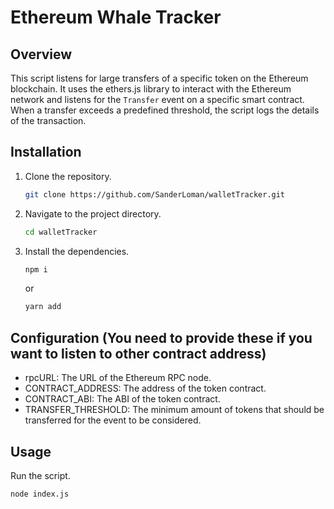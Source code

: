 # Ethereum Whale Tracker

## Overview

This script listens for large transfers of a specific token on the Ethereum blockchain. It uses the ethers.js library to interact with the Ethereum network and listens for the `Transfer` event on a specific smart contract. When a transfer exceeds a predefined threshold, the script logs the details of the transaction.

## Installation

1. Clone the repository.
   ```bash
   git clone https://github.com/SanderLoman/walletTracker.git
   ```

2. Navigate to the project directory.
   ```bash
   cd walletTracker
   ```
3. Install the dependencies.
   ```bash
   npm i
   ```
   or
   ```bash
   yarn add
   ```
   
## Configuration (You need to provide these if you want to listen to other contract address)
- rpcURL: The URL of the Ethereum RPC node.
- CONTRACT_ADDRESS: The address of the token contract.
- CONTRACT_ABI: The ABI of the token contract.
- TRANSFER_THRESHOLD: The minimum amount of tokens that should be transferred for the event to be considered.

## Usage
Run the script.

   ```bash
   node index.js
   ```
